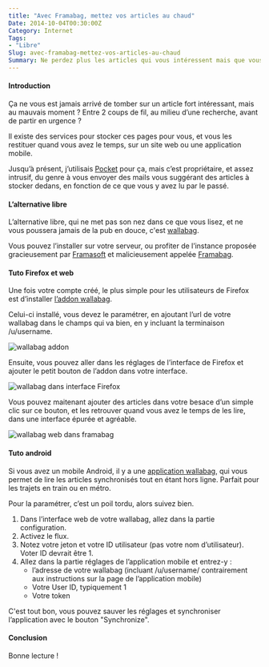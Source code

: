 ```yaml
---
title: "Avec Framabag, mettez vos articles au chaud"
Date: 2014-10-04T00:30:00Z
Category: Internet
Tags: 
- "Libre"
Slug: avec-framabag-mettez-vos-articles-au-chaud
Summary: Ne perdez plus les articles qui vous intéressent mais que vous n'avez pas le temps de lire là, tout de suite.
---
```


#### Introduction
Ça ne vous est jamais arrivé de tomber sur un article fort intéressant, mais au mauvais moment ? Entre 2 coups de fil, au milieu d’une recherche, avant de partir en urgence ?

Il existe des services pour stocker ces pages pour vous, et vous les restituer quand vous avez le temps, sur un site web ou une application mobile.

Jusqu’à présent, j’utilisais [Pocket](https://getpocket.com) pour ça, mais c’est propriétaire, et assez intrusif, du genre à vous envoyer des mails vous suggérant des articles à stocker dedans, en fonction de ce que vous y avez lu par le passé.

#### L’alternative libre

L’alternative libre, qui ne met pas son nez dans ce que vous lisez, et ne vous poussera jamais de la pub en douce, c'est [wallabag](http://fr.wallabag.org).

Vous pouvez l’installer sur votre serveur, ou profiter de l’instance proposée gracieusement par [Framasoft](http://framasoft.net) et malicieusement appelée [Framabag](http://www.framabag.org).

#### Tuto Firefox et web
Une fois votre compte créé, le plus simple pour les utilisateurs de Firefox est d’installer [l’addon wallabag](https://addons.mozilla.org/en-US/firefox/addon/wallabag/?src=search).

Celui-ci installé, vous devez le paramétrer, en ajoutant l’url de votre wallabag dans le champs qui va bien, en y incluant la terminaison /u/username.

![wallabag addon](/img/wallabag-addon.png)


Ensuite, vous pouvez aller dans les réglages de l’interface de Firefox et ajouter le petit bouton de l’addon dans votre interface.

![wallabag dans interface Firefox](/img/wallabag-firefox.png)

Vous pouvez maitenant ajouter des articles dans votre besace d’un simple clic sur ce bouton, et les retrouver quand vous avez le temps de les lire, dans une interface épurée et agréable.

![wallabag web dans framabag](/img/framabag-web.png)

#### Tuto android

Si vous avez un mobile Android, il y a une [application wallabag](https://play.google.com/store/apps/details?id=fr.gaulupeau.apps.InThePoche&hl=fr), qui vous permet de lire les articles synchronisés tout en étant hors ligne. Parfait pour les trajets en train ou en métro.

Pour la paramétrer, c’est un poil tordu, alors suivez bien.

1. Dans l’interface web de votre wallabag, allez dans la partie configuration.
2. Activez le flux.
3. Notez votre jeton et votre ID utilisateur (pas votre nom d’utilisateur). Voter ID devrait être 1.
4. Allez dans la partie réglages de l’application mobile et entrez-y :
    * l’adresse de votre wallabag (incluant /u/username/ contrairement aux instructions sur la page de l’application mobile)
    * Votre User ID, typiquement 1
    * Votre token

C'est tout bon, vous pouvez sauver les réglages et synchroniser l’application avec le bouton "Synchronize".

#### Conclusion

Bonne lecture !
